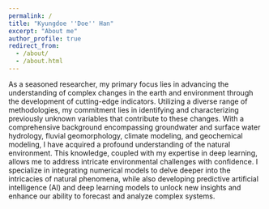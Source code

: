```yaml
---
permalink: /
title: "Kyungdoe ''Doe'' Han"
excerpt: "About me"
author_profile: true
redirect_from: 
  - /about/
  - /about.html
---
```


As a seasoned researcher, my primary focus lies in advancing the understanding of complex changes in the earth and environment through the development of cutting-edge indicators. Utilizing a diverse range of methodologies, my commitment lies in identifying and characterizing previously unknown variables that contribute to these changes.
With a comprehensive background encompassing groundwater and surface water hydrology, fluvial geomorphology, climate modeling, and geochemical modeling, I have acquired a profound understanding of the natural environment. This knowledge, coupled with my expertise in deep learning, allows me to address intricate environmental challenges with confidence. I specialize in integrating numerical models to delve deeper into the intricacies of natural phenomena, while also developing predictive artificial intelligence (AI) and deep learning models to unlock new insights and enhance our ability to forecast and analyze complex systems.

